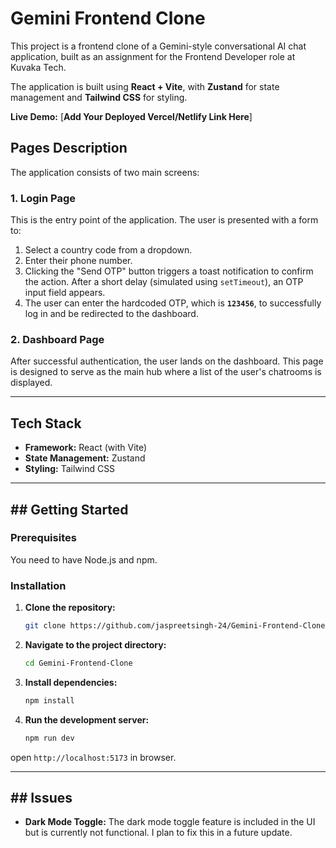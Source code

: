 
# Gemini Frontend Clone

This project is a frontend clone of a Gemini-style conversational AI chat application, built as an assignment for the Frontend Developer role at Kuvaka Tech.

The application is built using **React + Vite**, with **Zustand** for state management and **Tailwind CSS** for styling.

**Live Demo:** [**Add Your Deployed Vercel/Netlify Link Here**]


## Pages Description

The application consists of two main screens:

### 1\. Login Page

This is the entry point of the application. The user is presented with a form to:

1.  Select a country code from a dropdown.
2.  Enter their phone number.
3.  Clicking the "Send OTP" button triggers a toast notification to confirm the action. After a short delay (simulated using `setTimeout`), an OTP input field appears.
4.  The user can enter the hardcoded OTP, which is **`123456`**, to successfully log in and be redirected to the dashboard.

### 2\. Dashboard Page

After successful authentication, the user lands on the dashboard. This page is designed to serve as the main hub where a list of the user's chatrooms is displayed.

-----

##   Tech Stack

  * **Framework:** React (with Vite)
  * **State Management:** Zustand
  * **Styling:** Tailwind CSS

-----

## \#\# Getting Started


### Prerequisites

You need to have Node.js and npm.

### Installation

1.  **Clone the repository:**
    ```sh
    git clone https://github.com/jaspreetsingh-24/Gemini-Frontend-Clone.git
    ```
2.  **Navigate to the project directory:**
    ```sh
    cd Gemini-Frontend-Clone 
    ```
3.  **Install dependencies:**
    ```sh
    npm install
    ```
4.  **Run the development server:**
    ```sh
    npm run dev
    ```

open `http://localhost:5173` in browser.


-----

## \#\# Issues

  * **Dark Mode Toggle:** The dark mode toggle feature is included in the UI but is currently not functional. I plan to fix this in a future update.